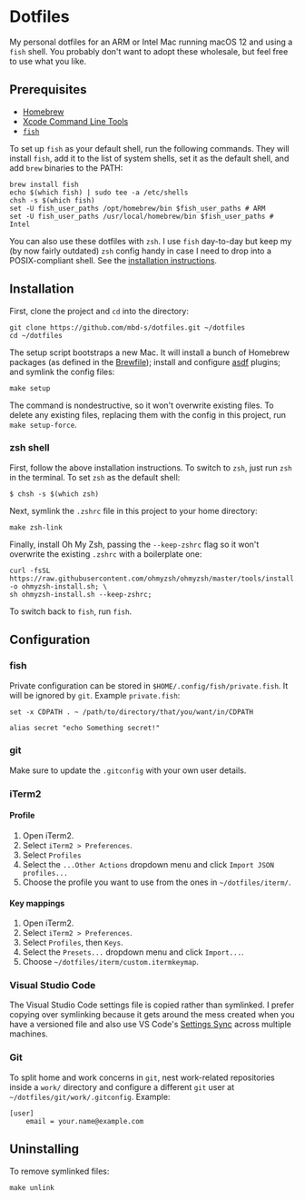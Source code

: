 # Dotfiles

My personal dotfiles for an ARM or Intel Mac running macOS 12 and using a `fish` shell. You probably
don't want to adopt these wholesale, but feel free to use what you like.

## Prerequisites

- [Homebrew](https://brew.sh/)
- [Xcode Command Line Tools](https://mac.install.guide/commandlinetools/index.html)
- [`fish`](https://fishshell.com/)

To set up `fish` as your default shell, run the following commands. They will install `fish`, add it
to the list of system shells, set it as the default shell, and add `brew` binaries to the PATH:

```shell
brew install fish
echo $(which fish) | sudo tee -a /etc/shells
chsh -s $(which fish)
set -U fish_user_paths /opt/homebrew/bin $fish_user_paths # ARM
set -U fish_user_paths /usr/local/homebrew/bin $fish_user_paths # Intel
```

You can also use these dotfiles with `zsh`. I use `fish` day-to-day but keep my (by now fairly
outdated) `zsh` config handy in case I need to drop into a POSIX-compliant shell. See the
[installation instructions](#zsh-shell).

## Installation

First, clone the project and `cd` into the directory:

```shell
git clone https://github.com/mbd-s/dotfiles.git ~/dotfiles
cd ~/dotfiles
```

The setup script bootstraps a new Mac. It will install a bunch of Homebrew packages (as defined in
the [Brewfile](Brewfile)); install and configure [asdf](https://github.com/asdf-vm/asdf) plugins;
and symlink the config files:

```shell
make setup
```

The command is nondestructive, so it won't overwrite existing files. To delete any existing files,
replacing them with the config in this project, run `make setup-force`.

### zsh shell

First, follow the above installation instructions. To switch to `zsh`, just run `zsh` in the
terminal. To set `zsh` as the default shell:

```shell
$ chsh -s $(which zsh)
```

Next, symlink the `.zshrc` file in this project to your home directory:

```shell
make zsh-link
```

Finally, install Oh My Zsh, passing the `--keep-zshrc` flag so it won't overwrite the existing
`.zshrc` with a boilerplate one:

```shell
curl -fsSL https://raw.githubusercontent.com/ohmyzsh/ohmyzsh/master/tools/install.sh -o ohmyzsh-install.sh; \
sh ohmyzsh-install.sh --keep-zshrc;
```

To switch back to `fish`, run `fish`.

## Configuration

### fish

Private configuration can be stored in `$HOME/.config/fish/private.fish`. It will be ignored by
`git`. Example `private.fish`:

```shell
set -x CDPATH . ~ /path/to/directory/that/you/want/in/CDPATH

alias secret "echo Something secret!"
```

### git

Make sure to update the `.gitconfig` with your own user details.

### iTerm2

#### Profile

1. Open iTerm2.
2. Select `iTerm2 > Preferences`.
3. Select `Profiles`
4. Select the `...Other Actions` dropdown menu and click `Import JSON profiles...`
5. Choose the profile you want to use from the ones in `~/dotfiles/iterm/`.

#### Key mappings

1. Open iTerm2.
2. Select `iTerm2 > Preferences`.
3. Select `Profiles`, then `Keys`.
4. Select the `Presets...` dropdown menu and click `Import...`.
5. Choose `~/dotfiles/iterm/custom.itermkeymap`.

### Visual Studio Code

The Visual Studio Code settings file is copied rather than symlinked. I prefer copying over
symlinking because it gets around the mess created when you have a versioned file and also use VS
Code's [Settings Sync](https://code.visualstudio.com/docs/editor/settings-sync) across multiple
machines.

### Git

To split home and work concerns in `git`, nest work-related repositories inside a `work/` directory
and configure a different `git` user at `~/dotfiles/git/work/.gitconfig`. Example:

```
[user]
	email = your.name@example.com
```

## Uninstalling

To remove symlinked files:

```shell
make unlink
```
